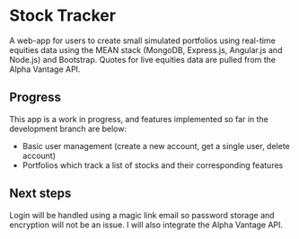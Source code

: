 # Stock Tracker
A web-app for users to create small simulated portfolios using real-time equities data using the MEAN stack (MongoDB, Express.js, Angular.js and Node.js) and Bootstrap. Quotes for live equities data are pulled from the Alpha Vantage API.

## Progress
This app is a work in progress, and features implemented so far in the development branch are below:
- Basic user management (create a new account, get a single user, delete account)
- Portfolios which track a list of stocks and their corresponding features

## Next steps
Login will be handled using a magic link email so password storage and encryption will not be an issue. I will also integrate the Alpha Vantage API.
